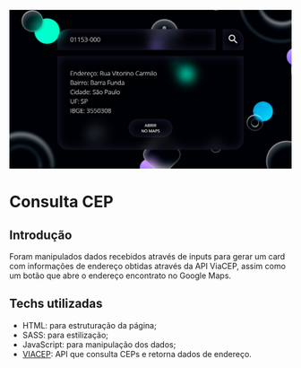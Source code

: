 ![DedFinder Preview](./src/images/preview.png)
# Consulta CEP

## Introdução

Foram manipulados dados recebidos através de inputs para gerar um card com informações de endereço obtidas através da API ViaCEP, assim como um botão que abre o endereço encontrato no Google Maps.

## Techs utilizadas
* HTML: para estruturação da página;
* SASS: para estilização;
* JavaScript: para manipulação dos dados;
* [VIACEP](https://viacep.com.br/): API que consulta CEPs e retorna dados de endereço.